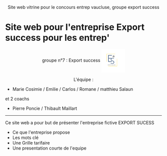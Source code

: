 <p align="center">
Site web vitrine pour le concours entrep vaucluse, groupe export success

# Site web pour l'entreprise Export success pour les entrep'
<p align="center">
groupe n°7 : Export success <img width="15%" align="center" src = "https://github.com/m-salaun/web_entrep/blob/main/images/LOGO.png">
<p align="center">
L'équipe :

- Marie Cosimie / Emilie / Carlos / Romane / matthieu Salaun

et 2 coachs

- Pierre Poncie / Thibault Maillart
<hr>
<p>Ce site web a pour but de présenter l'entreprise fictive EXPORT SUCESS</p>
<ul>
<li>Ce que l'entreprise propose</li>
<li>Les mots clé</li>
<li>Une Grille tarifaire</li>
<li>Une presentation courte de l'equipe</li>
</ul>


